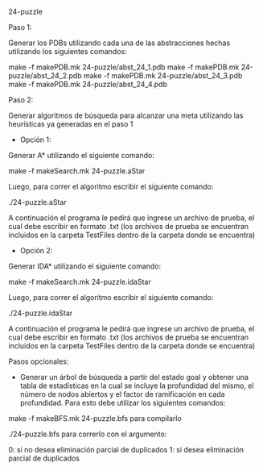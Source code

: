 24-puzzle 


Paso 1: 

Generar los PDBs utilizando cada una de las abstracciones hechas utilizando los siguientes comandos:

make -f makePDB.mk 24-puzzle/abst_24_1.pdb
make -f makePDB.mk 24-puzzle/abst_24_2.pdb
make -f makePDB.mk 24-puzzle/abst_24_3.pdb
make -f makePDB.mk 24-puzzle/abst_24_4.pdb


Paso 2:

Generar algoritmos de búsqueda para alcanzar una meta utilizando las heurísticas ya generadas en el paso 1

- Opción 1: 

Generar A* utilizando el siguiente comando:

make -f makeSearch.mk 24-puzzle.aStar 

Luego, para correr el algoritmo escribir el siguiente comando:

./24-puzzle.aStar

A continuación el programa le pedirá que ingrese un archivo de prueba, el cual debe escribir en formato .txt (los archivos de prueba se encuentran incluidos en la carpeta TestFiles dentro de la carpeta donde se encuentra)

- Opción 2:

Generar IDA* utilizando el siguiente comando:

make -f makeSearch.mk 24-puzzle.idaStar 

Luego, para correr el algoritmo escribir el siguiente comando:

./24-puzzle.idaStar

A continuación el programa le pedirá que ingrese un archivo de prueba, el cual debe escribir en formato .txt (los archivos de prueba se encuentran incluidos en la carpeta TestFiles dentro de la carpeta donde se encuentra)


Pasos opcionales:

- Generar un árbol de búsqueda a partir del estado goal y obtener una tabla de estadísticas en la cual se incluye la profundidad del mismo, el número de nodos abiertos y el factor de ramificación en cada profundidad. Para esto debe utilizar los siguientes comandos:

make -f makeBFS.mk 24-puzzle.bfs para compilarlo

./24-puzzle.bfs para correrlo con el argumento:

0: si no desea eliminación parcial de duplicados 
1: si desea eliminación parcial de duplicados 

